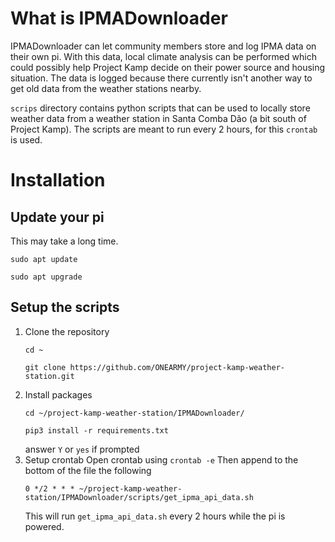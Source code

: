 # What is IPMADownloader 
IPMADownloader can let community members store and log IPMA data on their own pi. With this data, local climate analysis can be performed which could possibly help Project Kamp decide on their power source and housing situation. The data is logged because there currently isn't another way to get old data from the weather stations nearby.

`scrips` directory contains python scripts that can be used to locally store weather data from a weather station in Santa Comba Dão (a bit south of Project Kamp).
The scripts are meant to run every 2 hours, for this `crontab` is used.

# Installation
## Update your pi
This may take a long time.
```
sudo apt update
```
```
sudo apt upgrade
```

## Setup the scripts
1.  Clone the repository
    ```
    cd ~
    ```
    ```
    git clone https://github.com/ONEARMY/project-kamp-weather-station.git
    ```
2.  Install packages
    ```
    cd ~/project-kamp-weather-station/IPMADownloader/
    ```
    ```
    pip3 install -r requirements.txt
    ```
    answer `Y` or `yes` if prompted
3.  Setup crontab
    Open crontab using
    `crontab -e`
    Then append to the bottom of the file the following
    ```cron
    0 */2 * * * ~/project-kamp-weather-station/IPMADownloader/scripts/get_ipma_api_data.sh
    ```
    This will run `get_ipma_api_data.sh` every 2 hours while the pi is powered.
